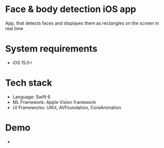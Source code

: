 # Face & body detection iOS app
App, that detects faces and displayes them as rectangles on the screen in real time

# System requirements
- iOS 15.0+

# Tech stack
- Language: Swift 6
- ML Framework: Apple Vision framework
- UI Frameworks: UIKit, AVFoundation, CoreAnimation

# Demo
-
